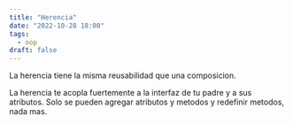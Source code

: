 ```yaml
---
title: "Herencia"
date: "2022-10-28 18:00"
tags: 
  - oop
draft: false
---
```

La herencia tiene la misma reusabilidad que una composicion.

La herencia te acopla fuertemente a la interfaz de tu padre y a sus atributos. Solo se pueden agregar atributos y metodos y redefinir metodos, nada mas.
